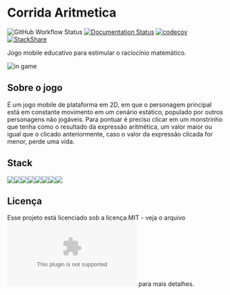 # Corrida Aritmetica

![GitHub Workflow Status](https://img.shields.io/github/workflow/status/lincolncpp/corrida_aritmetica/Java%20CI%20with%20Gradle) [![Documentation Status](https://readthedocs.org/projects/corrida-aritmetica/badge/?version=latest)](https://corrida-aritmetica.readthedocs.io/en/latest/?badge=latest) [![codecov](https://codecov.io/gh/lincolncpp/corrida_aritmetica/branch/master/graph/badge.svg)](https://codecov.io/gh/lincolncpp/corrida_aritmetica) [![StackShare](http://img.shields.io/badge/tech-stack-0690fa.svg?style=flat)](https://stackshare.io/lincolncpp/corrida-aritmetica)

Jogo mobile educativo para estimular o raciocínio matemático.

![in game](https://i.ibb.co/Z8zFMYs/InGame.png)

## Sobre o jogo

É um jogo mobile de plataforma em 2D, em que o personagem principal está em constante movimento em um cenário estático, populado por outros personagens não jogáveis. Para pontuar é preciso clicar em um monstrinho que tenha como o resultado da expressão aritmética, um valor maior ou igual que o clicado anteriormente, caso o valor da expressão clicada for menor, perde uma vida.

## Stack

[![](https://img.stackshare.io/service/995/K85ZWV2F.png)![](https://img.stackshare.io/service/1010/m8jf0po4imu8t5eemjdd.png)![](https://img.stackshare.io/service/4339/3c827c8875b77acbbaf83c73eecd0a43_400x400.png)![](https://img.stackshare.io/service/27/sBsvBbjY.png)![](https://img.stackshare.io/service/975/gradlephant-social-black-bg.png)![](https://img.stackshare.io/service/2020/874086.png)![](https://img.stackshare.io/service/11563/actions.png)![](https://img.stackshare.io/service/2673/Codecov_Mark_Circle_Pink.png)](https://stackshare.io/lincolncpp/corrida-aritmetica)

## Licença

Esse projeto está licenciado sob a licença MIT - veja o arquivo ![LICENSE](.gitbook/assets/LICENSE.bin) para mais detalhes.

